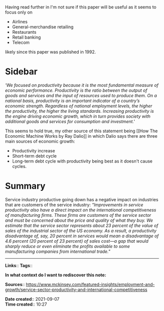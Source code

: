Having read further in I'm not sure if this paper will be useful as it seems to focus only on
- Airlines
- General-merchandise retailing
- Restaurants
- Retail banking
- Telecom

likely since this paper was published in 1992. 


# Sidebar
*'We focused on productivity because it is the most fundamental measure of economic performance. Productivity is the ratio between the output of goods and services and the input of resources used to produce them. On a national basis, productivity is an important indicator of a country’s economic strength. Regardless of national employment levels, the higher the productivity, the higher the living standards. Increasing productivity is the engine driving economic growth, which in turn provides society with additional goods and services for consumption and investment.'*

This seems to hold true, my other source of this statement being [[How The Economic Machine Works by Ray Dalio]] in which Dalio says there are three main sources of economic growth:
- Productivity increase
- Short-term debt cycle
- Long-term debt cycle
with productivity being best as it doesn't cause cycles.

# Summary
Service industry productive going down has a negative impact on industries that are customers of the service industry: 
*"Improvements in service productivity also have a direct impact on the international competitiveness of manufacturing firms. These firms are customers of the service sector and must be concerned about the price and quality of what they buy. We estimate that the service sector represents about 23 percent of the value of sales of the industrial sector of the US economy. As a result, a productivity disadvantage of, say, 20 percent in services would mean a disadvantage of 4.6 percent (20 percent of 23 percent) of sales cost—a gap that would sharply reduce or even eliminate the profits available to some manufacturing companies from international trade."*


---
**Links**:: 
**Tags**:: 

**In what context do I want to rediscover this note:**

**Sources**::
https://www.mckinsey.com/featured-insights/employment-and-growth/service-sector-productivity-and-international-competitiveness

**Date created**:: 2021-09-07  
**Time created**:: 10:27